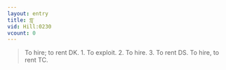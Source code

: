 ```yaml
---
layout: entry
title: གླ་
vid: Hill:0230
vcount: 0
---
```

> To hire; to rent DK\. 1\. To exploit\. 2\. To hire\. 3\. To rent DS\. To hire, to rent TC\.


